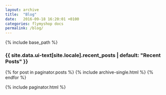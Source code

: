 ```yaml
---
layout: archive
title:  "Blog"
date:   2016-09-18 16:20:01 +0100
categories: flymyshop docs
permalink: /blog/
---
```



{% include base_path %}

<h3 class="archive__subtitle">{{ site.data.ui-text[site.locale].recent_posts | default: "Recent Posts" }}</h3>

{% for post in paginator.posts %}
  {% include archive-single.html %}
{% endfor %}

{% include paginator.html %}